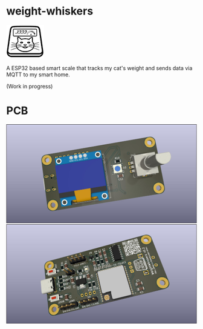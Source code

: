 # weight-whiskers

![PCB top](images/icon.png)

A ESP32 based smart scale that tracks my cat's weight and sends data via MQTT to my smart home.

(Work in progress)

# PCB

![PCB top](doc/pcb_front.jpg "PCB front")
![PCB bottom](doc/pcb_back.jpg "PCB back")
